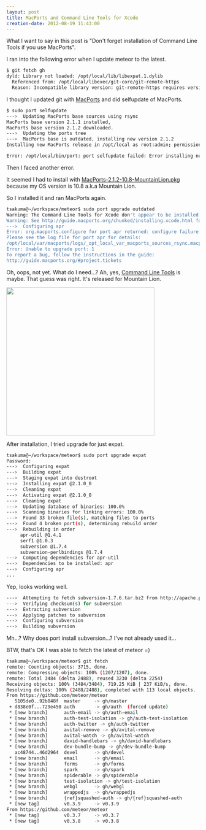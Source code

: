 ```yaml
---
layout: post
title: MacPorts and Command Line Tools for Xcode
creation-date: 2012-08-19 11:43:00
---
```

What I want to say in this post is "Don't forget installation of Command Line Tools if you use MacPorts".


I ran into the following error when I update meteor to the latest.

```bash
$ git fetch gh
dyld: Library not loaded: /opt/local/lib/libexpat.1.dylib
  Referenced from: /opt/local/libexec/git-core/git-remote-https
  Reason: Incompatible library version: git-remote-https requires version 8.0.0 or later, but libexpat.1.dylib provides version 7.0.0
```

I thought I updated git with [MacPorts](http://www.macports.org/) and did selfupdate of MacPorts.

```bash
$ sudo port selfupdate
--->  Updating MacPorts base sources using rsync
MacPorts base version 2.1.1 installed,
MacPorts base version 2.1.2 downloaded.
--->  Updating the ports tree
--->  MacPorts base is outdated, installing new version 2.1.2
Installing new MacPorts release in /opt/local as root:admin; permissions 0755; Tcl-Package in /Library/Tcl

Error: /opt/local/bin/port: port selfupdate failed: Error installing new MacPorts base: command execution failed
```

Then I faced another error.

It seemed I had to install with [MacPorts-2.1.2-10.8-MountainLion.pkg](https://distfiles.macports.org/MacPorts/MacPorts-2.1.2-10.8-MountainLion.pkg) because my OS version is 10.8 a.k.a Mountain Lion.

So I installed it and ran MacPorts again.

```bash
tsakuma@~/workspace/meteor$ sudo port upgrade outdated
Warning: The Command Line Tools for Xcode don't appear to be installed; most ports will likely fail to build.
Warning: See http://guide.macports.org/chunked/installing.xcode.html for more information.
--->  Configuring apr
Error: org.macports.configure for port apr returned: configure failure: command execution failed
Please see the log file for port apr for details:
/opt/local/var/macports/logs/_opt_local_var_macports_sources_rsync.macports.org_release_tarballs_ports_devel_apr/apr/main.log
Error: Unable to upgrade port: 1
To report a bug, follow the instructions in the guide:
http://guide.macports.org/#project.tickets
```

Oh, oops, not yet. What do I need…? Ah, yes, [Command Line Tools](https://developer.apple.com/downloads/index.action) is maybe. That guess was right. It's released for Mountain Lion.

<img src="https://s3-ap-northeast-1.amazonaws.com/tmtk75.github.com/2012-08-19/CommandLineTools4MountainLion.png" width="386px"/>

After installation, I tried upgrade for just expat.

```bash
tsakuma@~/workspace/meteor$ sudo port upgrade expat
Password:
--->  Configuring expat
--->  Building expat
--->  Staging expat into destroot
--->  Installing expat @2.1.0_0
--->  Cleaning expat
--->  Activating expat @2.1.0_0
--->  Cleaning expat
--->  Updating database of binaries: 100.0%
--->  Scanning binaries for linking errors: 100.0%
--->  Found 33 broken file(s), matching files to ports
--->  Found 4 broken port(s), determining rebuild order
--->  Rebuilding in order
     apr-util @1.4.1 
     serf1 @1.0.3 
     subversion @1.7.4 
     subversion-perlbindings @1.7.4 
--->  Computing dependencies for apr-util
--->  Dependencies to be installed: apr
--->  Configuring apr
...
```

Yep, looks working well.

```bash
--->  Attempting to fetch subversion-1.7.6.tar.bz2 from http://apache.pesat.net.id/subversion
--->  Verifying checksum(s) for subversion
--->  Extracting subversion
--->  Applying patches to subversion
--->  Configuring subversion
--->  Building subversion
```

Mh...? Why does port install subversion...? I've not already used it...

BTW, that's OK I was able to fetch the latest of meteor =)

```bash
tsakuma@~/workspace/meteor$ git fetch
remote: Counting objects: 3715, done.
remote: Compressing objects: 100% (1207/1207), done.
remote: Total 3484 (delta 2488), reused 3230 (delta 2254)
Receiving objects: 100% (3484/3484), 719.25 KiB | 237 KiB/s, done.
Resolving deltas: 100% (2488/2488), completed with 113 local objects.
From https://github.com/meteor/meteor
   5105de0..92b848f  master     -> gh/master
 + d838e0f...729e450 auth       -> gh/auth  (forced update)
 * [new branch]      auth-email -> gh/auth-email
 * [new branch]      auth-test-isolation -> gh/auth-test-isolation
 * [new branch]      auth-twitter -> gh/auth-twitter
 * [new branch]      avital-remove -> gh/avital-remove
 * [new branch]      avital-watch -> gh/avital-watch
 * [new branch]      david-handlebars -> gh/david-handlebars
 * [new branch]      dev-bundle-bump -> gh/dev-bundle-bump
   ac48744..46d2964  devel      -> gh/devel
 * [new branch]      email      -> gh/email
 * [new branch]      forms      -> gh/forms
 * [new branch]      spark      -> gh/spark
 * [new branch]      spiderable -> gh/spiderable
 * [new branch]      test-isolation -> gh/test-isolation
 * [new branch]      webgl      -> gh/webgl
 * [new branch]      wrappedjs  -> gh/wrappedjs
 * [new branch]      {ref}squashed-auth -> gh/{ref}squashed-auth
 * [new tag]         v0.3.9     -> v0.3.9
From https://github.com/meteor/meteor
 * [new tag]         v0.3.7     -> v0.3.7
 * [new tag]         v0.3.8     -> v0.3.8
```
